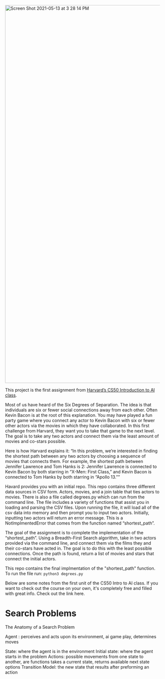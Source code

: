 <img width="1229" alt="Screen Shot 2021-05-13 at 3 28 14 PM" src="https://user-images.githubusercontent.com/6024941/118190104-df573980-b3ff-11eb-8fdc-4d52ccf2b322.png">


This project is the first assignment from [Harvard’s CS50 Introduction to AI class](https://cs50.harvard.edu/ai/2020/projects/0/). 

Most of us have heard of the Six Degrees of Separation. The idea is that individuals are six or fewer social connections away from each other. Often Kevin Bacon is at the root of this explanation. You may have played a fun party game where you connect any actor to Kevin Bacon with six or fewer other actors via the movies in which they have collaborated. In this first challenge from Harvard, they want you to take that game to the next level. The goal is to take any two actors and connect them via the least amount of movies and co-stars possible. 

Here is how Harvard explains it:
“In this problem, we’re interested in finding the shortest path between any two actors by choosing a sequence of movies that connects them. For example, the shortest path between Jennifer Lawrence and Tom Hanks is 2: Jennifer Lawrence is connected to Kevin Bacon by both starring in “X-Men: First Class,” and Kevin Bacon is connected to Tom Hanks by both starring in “Apollo 13.””

Havard provides you with an initial repo. This repo contains three different data sources in CSV form. Actors, movies, and a join table that ties actors to movies. There is also a file called degrees.py which can run from the command line. The file includes a variety of functions that assist you in loading and parsing the CSV files. Upon running the file, it will load all of the csv data into memory and then prompt you to input two actors. Initially, inputting two actors will return an error message. This is a NotImplmentedError that comes from the function named “shortest_path”.  

The goal of the assignment is to complete the implementation of the “shortest_path”. Using a Breadth-First Search algorithm, take in two actors provided via the command line, and connect them via the films they and their co-stars have acted in. The goal is to do this with the least possible connections. Once the path is found, return a list of movies and stars that connect the initial actors.

This repo contains the final implmentation of the "shortest_path" function. To run the file run: <code>python3 degrees.py</code>

Below are some notes from the first unit of the CS50 Intro to AI class. If you want to check out the course on your own, it's completely free and filled with great info. Check out the link here.


# Search Problems

The Anatomy of a Search Problem


Agent : perceives and acts upon its environment, ai game play, determines moves


State: where the agent is in the environment
Initial state: where the agent starts in the problem
Actions: possible movements from one state to another, are functions takes a current state, returns available next state options
Transition Model: the new state that results after preforming an action 
